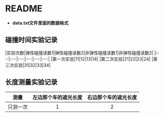 # README

* **data.txt文件里面的数据格式**

## 碰撞时间实验记录

|实验次数|弹性碰撞读数1|弹性碰撞读数2|非弹性碰撞读数1|非弹性碰撞读数2|
|:--:|:--:|:--:|:--:|:--:|:--:|
|第一次实验|11|12|13|14|
|第二次实验|21|22|23|24|
|第三次实验|31|32|33|34|

## 长度测量实验记录

|测量|左边那个车的遮光长度|右边那个车的遮光长度|
|:--:|:---:|:---:|
|只测一次|1|2|